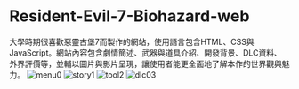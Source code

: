 # Resident-Evil-7-Biohazard-web
大學時期很喜歡惡靈古堡7而製作的網站，使用語言包含HTML、CSS與JavaScript。網站內容包含劇情簡述、武器與道具介紹、開發背景、DLC資料、外界評價等，並輔以圖片與影片呈現，讓使用者能更全面地了解本作的世界觀與魅力。
![menu0](https://github.com/user-attachments/assets/ee4fba01-9041-4b89-8563-c4dfe04d9875)
![story1](https://github.com/user-attachments/assets/3a7f5eaa-fd69-4d82-9acb-08dd643c0a72)
![tool2](https://github.com/user-attachments/assets/8d52af02-17c2-43fe-bae4-ab2c2f409d1e)
![dlc03](https://github.com/user-attachments/assets/fe157787-966b-4f63-9efc-455e01acd3f3)
